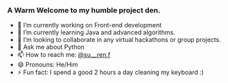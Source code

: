 ### A Warm Welcome to my humble project den.

- 🔭 I’m currently working on Front-end development
- 🌱 I’m currently learning Java and advanced algorithms.
- 👯 I’m looking to collaborate in any virtual hackathons or group projects.
- 💬 Ask me about Python
- 📫 How to reach me: [@su._.ren.f](https://instagram.com/su._.ren.f)
- 😄 Pronouns: He/Him
- ⚡ Fun fact: I spend a good 2 hours a day cleaning my keyboard :)

